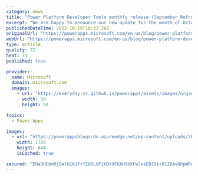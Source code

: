 ```yaml
---
category: news
title: "Power Platform Developer Tools monthly release (September Refresh)"
excerpt: "We are happy to announce our new update for the month of October i.e., “September Refresh”. Those of you who have been following us already know of this trend, because the work our team does in the prior month gets released in the following month. Hence in October, we release the September Refresh. With"
publishedDateTime: 2022-10-19T10:32:20Z
originalUrl: "https://powerapps.microsoft.com/en-us/blog/power-platform-developer-tools-monthly-release-september-refresh/"
webUrl: "https://powerapps.microsoft.com/en-us/blog/power-platform-developer-tools-monthly-release-september-refresh/"
type: article
quality: 72
heat: 73
published: true

provider:
  name: Microsoft
  domain: microsoft.com
  images:
    - url: "https://everyday-cc.github.io/powerapps/assets/images/organizations/microsoft.com-50x50.jpg"
      width: 50
      height: 50

topics:
  - Power Apps

images:
  - url: "https://powerappsblogscdn.azureedge.net/wp-content/uploads/2022/10/text-description-automatically-generated.png"
    width: 1788
    height: 844
    isCached: true

secured: "EHa3HCbmRjQatU1k1Y+fIU5LUFjHD+XFKAHtbkFwJvzEBZVi+B1Z8AvQhpWRofJ5CBjlu0qyMP6D5082qqV9nkMyNCGFf5yL8TauQ0Hj0NYnYwyENybSH9d0Qd2AlJ/tOQ+avHc/GP+7doJavWDoGvBNXfY6H1EuXvDiYEfXuI7jVdCpVacY5YH2Gjr8UOhV3ajlTNxM+VK8Ydnh3KFB0f+g9aJ/IBePIRba7VPT3xMg5i08xmKzfLNWHWVGVU/hdEFX4lL73FVBiqFg8SEOqY7ZGvr2mqcGoFTn8nztrT/6sEiQDrQLvdxUY8aV6fJ1QV+ZYli9SSZh4G/qjnaPCSgmi2ic6omgqAFhSGOOGq0=;ZGemdtrzfSLP0GWb7piPBw=="
---
```


